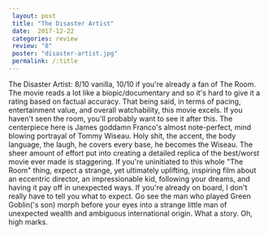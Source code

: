 ```yaml
---
 layout: post
 title: "The Disaster Artist"
 date:  2017-12-22
 categories: review 
 review: "8"
 poster: "disaster-artist.jpg"
 permalink: /:title
---
```



The Disaster Artist: 8/10 vanilla, 10/10 if you're already a fan of The Room. The movie reads a lot like a biopic/documentary and so it's hard to give it a rating based on factual accuracy. That being said, in terms of pacing, entertainment value, and overall watchability, this movie excels. If you haven't seen the room, you'll probably want to see it after this. The centerpiece here is James goddamn Franco's almost note-perfect, mind blowing portrayal of Tommy Wiseau. Holy shit, the accent, the body language, the laugh, he covers every base, he becomes the Wiseau. The sheer amount of effort put into creating a detailed replica of the best/worst movie ever made is staggering. If you're uninitiated to this whole "The Room" thing, expect a strange, yet ultimately uplifting, inspiring film about an eccentric director, an impressionable kid, following your dreams, and having it pay off in unexpected ways. If you're already on board, I don't really have to tell you what to expect. Go see the man who played Green Goblin('s son) morph before your eyes into a strange little man of unexpected wealth and ambiguous international origin. What a story. Oh, high marks.